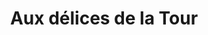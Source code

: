 ---
title: "Aux délices de la Tour"
url: /le-malzieu-ville/aux-delices-de-la-tour/
shop: boulangerie
---